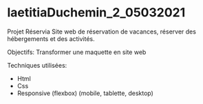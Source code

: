 # laetitiaDuchemin_2_05032021
Projet Réservia
Site web de réservation de vacances, réserver des hébergements et des activités.

Objectifs: Transformer une maquette en site web

Techniques utilisées:
- Html
- Css
- Responsive (flexbox)
(mobile, tablette, desktop)
